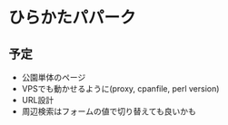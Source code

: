 # ひらかたパパーク

## 予定
* 公園単体のページ
* VPSでも動かせるように(proxy, cpanfile, perl version)
* URL設計
* 周辺検索はフォームの値で切り替えても良いかも

